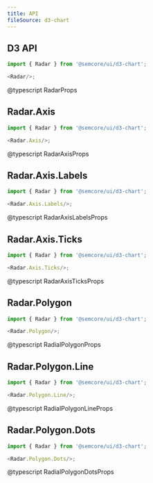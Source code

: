 ```yaml
---
title: API
fileSource: d3-chart
---
```


## D3 API

```js
import { Radar } from '@semcore/ui/d3-chart';

<Radar/>;
```

@typescript RadarProps

## Radar.Axis

```js
import { Radar } from '@semcore/ui/d3-chart';

<Radar.Axis/>;
```

@typescript RadarAxisProps

## Radar.Axis.Labels

```js
import { Radar } from '@semcore/ui/d3-chart';

<Radar.Axis.Labels/>;
```

@typescript RadarAxisLabelsProps

## Radar.Axis.Ticks

```js
import { Radar } from '@semcore/ui/d3-chart';

<Radar.Axis.Ticks/>;
```

@typescript RadarAxisTicksProps

## Radar.Polygon

```js
import { Radar } from '@semcore/ui/d3-chart';

<Radar.Polygon/>;
```

@typescript RadialPolygonProps

## Radar.Polygon.Line

```js
import { Radar } from '@semcore/ui/d3-chart';

<Radar.Polygon.Line/>;
```

@typescript RadialPolygonLineProps

## Radar.Polygon.Dots

```js
import { Radar } from '@semcore/ui/d3-chart';

<Radar.Polygon.Dots/>;
```

@typescript RadialPolygonDotsProps
